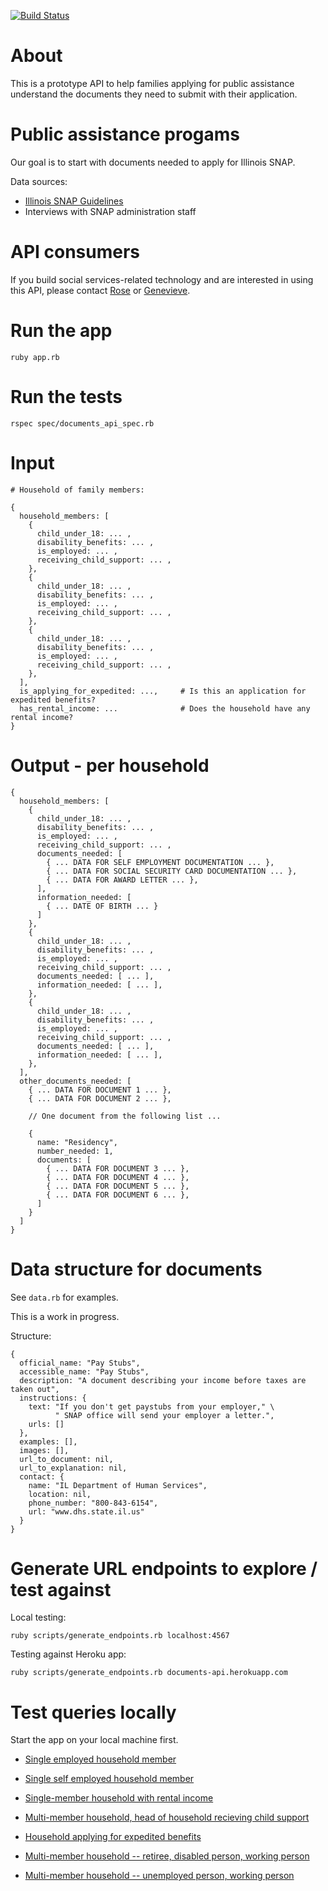 [![Build Status](https://travis-ci.org/mRelief/documents_api.svg)](https://travis-ci.org/mRelief/documents_api)

# About

This is a prototype API to help families applying for public assistance understand the documents they need to submit with their application.

# Public assistance progams

Our goal is to start with documents needed to apply for Illinois SNAP.

Data sources:

+ [Illinois SNAP Guidelines](http://www.dhs.state.il.us/OneNetLibrary/27897/documents/Brochures/124D.pdf)
+ Interviews with SNAP administration staff

# API consumers

If you build social services-related technology and are interested in using this API, please contact [Rose](mailto:rose@mrelief.com) or [Genevieve](mailto:genevieve@mrelief.com).

# Run the app

```
ruby app.rb
```

# Run the tests

```
rspec spec/documents_api_spec.rb
```

# Input

```
# Household of family members:

{
  household_members: [
    {
      child_under_18: ... ,
      disability_benefits: ... ,
      is_employed: ... ,
      receiving_child_support: ... ,
    },
    {
      child_under_18: ... ,
      disability_benefits: ... ,
      is_employed: ... ,
      receiving_child_support: ... ,
    },
    {
      child_under_18: ... ,
      disability_benefits: ... ,
      is_employed: ... ,
      receiving_child_support: ... ,
    },
  ],
  is_applying_for_expedited: ...,     # Is this an application for expedited benefits?
  has_rental_income: ...              # Does the household have any rental income?
}
```


# Output - per household

```
{
  household_members: [
    {
      child_under_18: ... ,
      disability_benefits: ... ,
      is_employed: ... ,
      receiving_child_support: ... ,
      documents_needed: [
        { ... DATA FOR SELF EMPLOYMENT DOCUMENTATION ... },
        { ... DATA FOR SOCIAL SECURITY CARD DOCUMENTATION ... },
        { ... DATA FOR AWARD LETTER ... },
      ],
      information_needed: [
        { ... DATE OF BIRTH ... }
      ]
    },
    {
      child_under_18: ... ,
      disability_benefits: ... ,
      is_employed: ... ,
      receiving_child_support: ... ,
      documents_needed: [ ... ],
      information_needed: [ ... ],
    },
    {
      child_under_18: ... ,
      disability_benefits: ... ,
      is_employed: ... ,
      receiving_child_support: ... ,
      documents_needed: [ ... ],
      information_needed: [ ... ],
    },
  ],
  other_documents_needed: [
    { ... DATA FOR DOCUMENT 1 ... },
    { ... DATA FOR DOCUMENT 2 ... },

    // One document from the following list ...

    {
      name: "Residency",
      number_needed: 1,
      documents: [
        { ... DATA FOR DOCUMENT 3 ... },
        { ... DATA FOR DOCUMENT 4 ... },
        { ... DATA FOR DOCUMENT 5 ... },
        { ... DATA FOR DOCUMENT 6 ... },
      ]
    }
  ]
}
```

# Data structure for documents

See `data.rb` for examples.

This is a work in progress.

Structure:

```
{
  official_name: "Pay Stubs",
  accessible_name: "Pay Stubs",
  description: "A document describing your income before taxes are taken out",
  instructions: {
    text: "If you don't get paystubs from your employer," \
          " SNAP office will send your employer a letter.",
    urls: []
  },
  examples: [],
  images: [],
  url_to_document: nil,
  url_to_explanation: nil,
  contact: {
    name: "IL Department of Human Services",
    location: nil,
    phone_number: "800-843-6154",
    url: "www.dhs.state.il.us"
  }
}
```

# Generate URL endpoints to explore / test against

Local testing:

```
ruby scripts/generate_endpoints.rb localhost:4567
```

Testing against Heroku app:

```
ruby scripts/generate_endpoints.rb documents-api.herokuapp.com
```

# Test queries locally

Start the app on your local machine first.

+ [Single employed household member](http://localhost:4567/api/household_members%5B%5D%5Bchild_under_18%5D=false&household_members%5B%5D%5Bdisability_benefits%5D=false&household_members%5B%5D%5Bis_employee%5D=true&household_members%5B%5D%5Bis_retired%5D=false&household_members%5B%5D%5Breceiving_child_support%5D=false&household_members%5B%5D%5Breceiving_unemployment_benefits%5D=false&household_members%5B%5D%5Bself_employed%5D=false&is_applying_for_expedited=false)

+ [Single self employed household member](http://localhost:4567/api/household_members%5B%5D%5Bchild_under_18%5D=false&household_members%5B%5D%5Bdisability_benefits%5D=false&household_members%5B%5D%5Bis_employee%5D=false&household_members%5B%5D%5Bis_retired%5D=false&household_members%5B%5D%5Breceiving_child_support%5D=false&household_members%5B%5D%5Breceiving_unemployment_benefits%5D=false&household_members%5B%5D%5Bself_employed%5D=true&is_applying_for_expedited=false)

+ [Single-member household with rental income](http://localhost:4567/api/has_rental_income=true&household_members%5B%5D%5Bchild_under_18%5D=false&household_members%5B%5D%5Bdisability_benefits%5D=false&household_members%5B%5D%5Bis_employee%5D=false&household_members%5B%5D%5Bis_retired%5D=false&household_members%5B%5D%5Breceiving_child_support%5D=false&household_members%5B%5D%5Breceiving_unemployment_benefits%5D=false&household_members%5B%5D%5Bself_employed%5D=true&is_applying_for_expedited=false)

+ [Multi-member household, head of household recieving child support](http://localhost:4567/api/household_members%5B%5D%5Bchild_under_18%5D=false&household_members%5B%5D%5Bdisability_benefits%5D=false&household_members%5B%5D%5Bis_employee%5D=true&household_members%5B%5D%5Bis_retired%5D=false&household_members%5B%5D%5Breceiving_child_support%5D=true&household_members%5B%5D%5Breceiving_unemployment_benefits%5D=false&household_members%5B%5D%5Bself_employed%5D=false&household_members%5B%5D%5Bchild_under_18%5D=true&household_members%5B%5D%5Bdisability_benefits%5D=false&household_members%5B%5D%5Bis_employee%5D=false&household_members%5B%5D%5Bis_retired%5D=false&household_members%5B%5D%5Breceiving_child_support%5D=false&household_members%5B%5D%5Breceiving_unemployment_benefits%5D=false&household_members%5B%5D%5Bself_employed%5D=false&household_members%5B%5D%5Bchild_under_18%5D=true&household_members%5B%5D%5Bdisability_benefits%5D=false&household_members%5B%5D%5Bis_employee%5D=false&household_members%5B%5D%5Bis_retired%5D=false&household_members%5B%5D%5Breceiving_child_support%5D=false&household_members%5B%5D%5Breceiving_unemployment_benefits%5D=false&household_members%5B%5D%5Bself_employed%5D=false&is_applying_for_expedited=false)

+ [Household applying for expedited benefits](http://localhost:4567/api/household_members%5B%5D%5Bchild_under_18%5D=false&household_members%5B%5D%5Bdisability_benefits%5D=false&household_members%5B%5D%5Bis_employee%5D=false&household_members%5B%5D%5Bis_retired%5D=false&household_members%5B%5D%5Breceiving_child_support%5D=false&household_members%5B%5D%5Breceiving_unemployment_benefits%5D=false&household_members%5B%5D%5Bself_employed%5D=true&is_applying_for_expedited=true)

+ [Multi-member household -- retiree, disabled person, working person](http://localhost:4567/api/household_members%5B%5D%5Bchild_under_18%5D=false&household_members%5B%5D%5Bdisability_benefits%5D=false&household_members%5B%5D%5Bis_employee%5D=false&household_members%5B%5D%5Bis_retired%5D=true&household_members%5B%5D%5Breceiving_child_support%5D=false&household_members%5B%5D%5Breceiving_unemployment_benefits%5D=false&household_members%5B%5D%5Bself_employed%5D=false&household_members%5B%5D%5Bchild_under_18%5D=false&household_members%5B%5D%5Bdisability_benefits%5D=true&household_members%5B%5D%5Bis_employee%5D=false&household_members%5B%5D%5Bis_retired%5D=false&household_members%5B%5D%5Breceiving_child_support%5D=false&household_members%5B%5D%5Breceiving_unemployment_benefits%5D=false&household_members%5B%5D%5Bself_employed%5D=false&household_members%5B%5D%5Bchild_under_18%5D=false&household_members%5B%5D%5Bdisability_benefits%5D=false&household_members%5B%5D%5Bis_employee%5D=true&household_members%5B%5D%5Bis_retired%5D=false&household_members%5B%5D%5Breceiving_child_support%5D=false&household_members%5B%5D%5Breceiving_unemployment_benefits%5D=false&household_members%5B%5D%5Bself_employed%5D=false&is_applying_for_expedited=false)

+ [Multi-member household -- unemployed person, working person](http://localhost:4567/api/household_members%5B%5D%5Bchild_under_18%5D=false&household_members%5B%5D%5Bdisability_benefits%5D=false&household_members%5B%5D%5Bis_employee%5D=false&household_members%5B%5D%5Bis_retired%5D=false&household_members%5B%5D%5Breceiving_child_support%5D=false&household_members%5B%5D%5Breceiving_unemployment_benefits%5D=true&household_members%5B%5D%5Bself_employed%5D=false&household_members%5B%5D%5Bchild_under_18%5D=false&household_members%5B%5D%5Bdisability_benefits%5D=false&household_members%5B%5D%5Bis_employee%5D=true&household_members%5B%5D%5Bis_retired%5D=false&household_members%5B%5D%5Breceiving_child_support%5D=false&household_members%5B%5D%5Breceiving_unemployment_benefits%5D=false&household_members%5B%5D%5Bself_employed%5D=false&is_applying_for_expedited=false)
